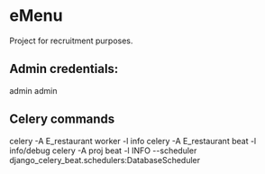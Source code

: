 # eMenu
Project for recruitment purposes.


## Admin credentials:
admin
admin


## Celery commands
celery -A E_restaurant worker -l info
celery -A E_restaurant beat -l info/debug
celery -A proj beat -l INFO --scheduler django_celery_beat.schedulers:DatabaseScheduler




